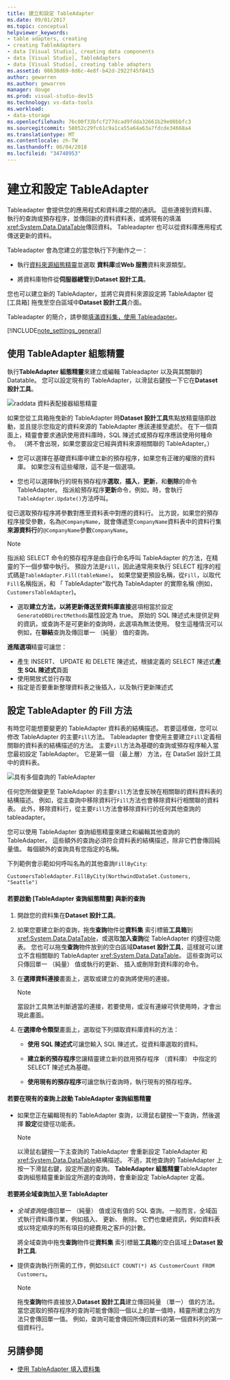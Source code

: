 ```yaml
---
title: 建立和設定 TableAdapter
ms.date: 09/01/2017
ms.topic: conceptual
helpviewer_keywords:
- table adapters, creating
- creating TableAdapters
- data [Visual Studio], creating data components
- data [Visual Studio], TableAdapters
- data [Visual Studio], creating table adapters
ms.assetid: 08630d69-0d6c-4e8f-b42d-2922f45f8415
author: gewarren
ms.author: gewarren
manager: douge
ms.prod: visual-studio-dev15
ms.technology: vs-data-tools
ms.workload:
- data-storage
ms.openlocfilehash: 76c00f33bfcf277dcad9fdda32661b29e08bbfc3
ms.sourcegitcommit: 58052c29fc61c9a1ca55a64a63a7fdcde34668a4
ms.translationtype: MT
ms.contentlocale: zh-TW
ms.lasthandoff: 06/04/2018
ms.locfileid: "34748953"
---
```

# <a name="create-and-configure-tableadapters"></a>建立和設定 TableAdapter
Tableadapter 會提供您的應用程式和資料庫之間的通訊。 這些連接到資料庫、 執行的查詢或預存程序，並傳回新的資料資料表，或將現有的填滿<xref:System.Data.DataTable>傳回資料。 Tableadapter 也可以從資料庫應用程式傳送更新的資料。

Tableadapter 會為您建立的當您執行下列動作之一：

-   執行[資料來源組態精靈](../data-tools/media/data-source-configuration-wizard.png)並選取 **資料庫**或**Web 服務**資料來源類型。

-   將資料庫物件從**伺服器總管**到**Dataset 設計工具**。

您也可以建立新的 TableAdapter，並將它與資料來源設定將 TableAdapter 從 [工具箱] 拖曳至空白區域中**Dataset 設計工具**介面。

Tableadapter 的簡介，請參閱[填滿資料集，使用 Tableadapter](../data-tools/fill-datasets-by-using-tableadapters.md)。

[!INCLUDE[note_settings_general](../data-tools/includes/note_settings_general_md.md)]

## <a name="use-the-tableadapter-configuration-wizard"></a>使用 TableAdapter 組態精靈
執行**TableAdapter 組態精靈**來建立或編輯 Tableadapter 以及與其關聯的 Datatable。 您可以設定現有的 TableAdapter，以滑鼠右鍵按一下它在**Dataset 設計工具**。

![raddata 資料表配接器組態精靈](../data-tools/media/raddata-table-adapter-configuration-wizard.png)

如果您從工具箱拖曳新的 TableAdapter 時**Dataset 設計工具**焦點放精靈隨即啟動，並且提示您指定的資料來源的 TableAdapter 應該連接至處於。 在下一個頁面上，精靈會要求通訊使用資料庫時，SQL 陳述式或預存程序應該使用何種命令。 （將不會出現，如果您要設定已經與資料來源相關聯的 TableAdapter。）

-   您可以選擇在基礎資料庫中建立新的預存程序，如果您有正確的權限的資料庫。 如果您沒有這些權限，這不是一個選項。

-   您也可以選擇執行的現有預存程序**選取**，**插入**，**更新**，和**刪除**的命令TableAdapter。 指派給預存程序**更新**命令，例如，時，會執行`TableAdapter.Update()`方法呼叫。

從已選取預存程序將參數對應至資料表中對應的資料行。 比方說，如果您的預存程序接受參數，名為`@CompanyName`，就會傳遞至`CompanyName`資料表中的資料行集**來源資料行**的`@CompanyName`參數`CompanyName`。

> [!NOTE]
>  指派給 SELECT 命令的預存程序是由自行命名呼叫 TableAdapter 的方法，在精靈的下一個步驟中執行。 預設方法是`Fill`，因此通常用來執行 SELECT 程序的程式碼是`TableAdapter.Fill(tableName)`。 如果您變更預設名稱，從`Fill`，以取代`Fill`名稱指派，和 「 TableAdapter"取代為 TableAdapter 的實際名稱 (例如， `CustomersTableAdapter`)。

-   選取**建立方法，以將更新傳送至資料庫直接**選項相當於設定`GenerateDBDirectMethods`屬性設定為 true。 原始的 SQL 陳述式未提供足夠的資訊，或查詢不是可更新的查詢時，此選項為無法使用。 發生這種情況可以例如，在**聯結**查詢及傳回單一 （純量） 值的查詢。

**進階選項**精靈可讓您：
- 產生 INSERT、 UPDATE 和 DELETE 陳述式，根據定義的 SELECT 陳述式**產生 SQL 陳述式**頁面
- 使用開放式並行存取
- 指定是否要重新整理資料表之後插入，以及執行更新陳述式

## <a name="configure-a-tableadapters-fill-method"></a>設定 TableAdapter 的 Fill 方法
有時您可能想要變更的 TableAdapter 資料表的結構描述。 若要這樣做，您可以修改 TableAdapter 的主要`Fill`方法。 Tableadapter 會使用主要建立`Fill`定義相關聯的資料表的結構描述的方法。 主要`Fill`方法為基礎的查詢或預存程序輸入當您最初設定 TableAdapter。 它是第一個 （最上層） 方法，在 DataSet 設計工具中的資料表。

![具有多個查詢的 TableAdapter](../data-tools/media/tableadapter.gif)

任何您所做變更至 TableAdapter 的主要`Fill`方法會反映在相關聯的資料資料表的結構描述。 例如，從主查詢中移除資料行`Fill`方法也會移除資料行相關聯的資料表。 此外，移除資料行，從主要`Fill`方法會移除資料行的任何其他查詢的 tableadapter。

您可以使用 TableAdapter 查詢組態精靈來建立和編輯其他查詢的 TableAdapter。 這些額外的查詢必須符合資料表的結構描述，除非它們會傳回純量值。  每個額外的查詢具有您指定的名稱。

下列範例會示範如何呼叫名為的其他查詢`FillByCity`:

`CustomersTableAdapter.FillByCity(NorthwindDataSet.Customers, "Seattle")`

#### <a name="to-start-the-tableadapter-query-configuration-wizard-with-a-new-query"></a>若要啟動 [TableAdapter 查詢組態精靈] 與新的查詢

1.  開啟您的資料集在**Dataset 設計工具**。

2.  如果您要建立新的查詢，拖曳**查詢**物件從**資料集** 索引標籤**工具箱**到<xref:System.Data.DataTable>，或選取**加入查詢**從 TableAdapter 的捷徑功能表。 您也可以拖曳**查詢**物件放到的空白區域**Dataset 設計工具**，這樣就可以建立不含相關聯的 TableAdapter <xref:System.Data.DataTable>。 這些查詢可以只傳回單一 （純量） 值或執行的更新、 插入或刪除對資料庫的命令。

3.  在**選擇資料連接**畫面上，選取或建立的查詢將使用的連接。

    > [!NOTE]
    >  當設計工具無法判斷適當的連接，若要使用，或沒有連線可供使用時，才會出現此畫面。

4.  在**選擇命令類型**畫面上，選取從下列擷取資料庫資料的方法：

    -   **使用 SQL 陳述式**可讓您輸入 SQL 陳述式，從資料庫選取的資料。

    -   **建立新的預存程序**您讓精靈建立新的啟用預存程序 （資料庫） 中指定的 SELECT 陳述式為基礎。

    -   **使用現有的預存程序**可讓您執行查詢時，執行現有的預存程序。

#### <a name="to-start-the-tableadapter-query-configuration-wizard-on-an-existing-query"></a>若要在現有的查詢上啟動 TableAdapter 查詢組態精靈

-   如果您正在編輯現有的 TableAdapter 查詢，以滑鼠右鍵按一下查詢，然後選擇 **設定**從捷徑功能表。

    > [!NOTE]
    >  以滑鼠右鍵按一下主查詢的 TableAdapter 會重新設定 TableAdapter 和<xref:System.Data.DataTable>結構描述。 不過，其他查詢的 TableAdapter 上按一下滑鼠右鍵，設定所選的查詢。 **TableAdapter 組態精靈**TableAdapter 查詢組態精靈重新設定所選的查詢時，會重新設定 TableAdapter 定義。

#### <a name="to-add-a-global--query-to-a-tableadapter"></a>若要將全域查詢加入至 TableAdapter

-   *全域查詢*是傳回單一 （純量） 值或沒有值的 SQL 查詢。 一般而言，全域函式執行資料庫作業，例如插入、 更新、 刪除。 它們也彙總資訊，例如資料表或以特定順序的所有項目的總費用之客戶的計數。

     將全域查詢中拖曳**查詢**物件從**資料集** 索引標籤**工具箱**的空白區域上**Dataset 設計工具**.

-   提供查詢執行所需的工作，例如`SELECT COUNT(*) AS CustomerCount FROM Customers`。

    > [!NOTE]
    >  拖曳**查詢**物件直接放入**Dataset 設計工具**建立傳回純量 （單一） 值的方法。 當您選取的預存程序的查詢可能會傳回一個以上的單一值時，精靈所建立的方法只會傳回單一值。 例如，查詢可能會傳回所傳回資料的第一個資料列的第一個資料行。

## <a name="see-also"></a>另請參閱

- [使用 TableAdapter 填入資料集](../data-tools/fill-datasets-by-using-tableadapters.md)